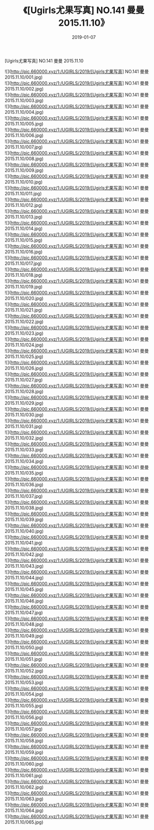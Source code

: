 ﻿---
layout: post
title:  《[Ugirls尤果写真] NO.141 曼曼 2015.11.10》
date:   2019-01-07
img: http://pic.660000.xyz/1:/UGIRLS/2019/[Ugirls尤果写真] NO.141 曼曼 2015.11.10/000.jpg
categories: [美女, 清纯, 唯美]
---

[Ugirls尤果写真] NO.141 曼曼 2015.11.10

 ![](http://pic.660000.xyz/1:/UGIRLS/2019/[Ugirls尤果写真] NO.141 曼曼 2015.11.10/001.jpg) <br>![](http://pic.660000.xyz/1:/UGIRLS/2019/[Ugirls尤果写真] NO.141 曼曼 2015.11.10/002.jpg) <br>![](http://pic.660000.xyz/1:/UGIRLS/2019/[Ugirls尤果写真] NO.141 曼曼 2015.11.10/003.jpg) <br>![](http://pic.660000.xyz/1:/UGIRLS/2019/[Ugirls尤果写真] NO.141 曼曼 2015.11.10/004.jpg) <br>![](http://pic.660000.xyz/1:/UGIRLS/2019/[Ugirls尤果写真] NO.141 曼曼 2015.11.10/005.jpg) <br>![](http://pic.660000.xyz/1:/UGIRLS/2019/[Ugirls尤果写真] NO.141 曼曼 2015.11.10/006.jpg) <br>![](http://pic.660000.xyz/1:/UGIRLS/2019/[Ugirls尤果写真] NO.141 曼曼 2015.11.10/007.jpg) <br>![](http://pic.660000.xyz/1:/UGIRLS/2019/[Ugirls尤果写真] NO.141 曼曼 2015.11.10/008.jpg) <br>![](http://pic.660000.xyz/1:/UGIRLS/2019/[Ugirls尤果写真] NO.141 曼曼 2015.11.10/009.jpg) <br>![](http://pic.660000.xyz/1:/UGIRLS/2019/[Ugirls尤果写真] NO.141 曼曼 2015.11.10/010.jpg) <br>![](http://pic.660000.xyz/1:/UGIRLS/2019/[Ugirls尤果写真] NO.141 曼曼 2015.11.10/011.jpg) <br>![](http://pic.660000.xyz/1:/UGIRLS/2019/[Ugirls尤果写真] NO.141 曼曼 2015.11.10/012.jpg) <br>![](http://pic.660000.xyz/1:/UGIRLS/2019/[Ugirls尤果写真] NO.141 曼曼 2015.11.10/013.jpg) <br>![](http://pic.660000.xyz/1:/UGIRLS/2019/[Ugirls尤果写真] NO.141 曼曼 2015.11.10/014.jpg) <br>![](http://pic.660000.xyz/1:/UGIRLS/2019/[Ugirls尤果写真] NO.141 曼曼 2015.11.10/015.jpg) <br>![](http://pic.660000.xyz/1:/UGIRLS/2019/[Ugirls尤果写真] NO.141 曼曼 2015.11.10/016.jpg) <br>![](http://pic.660000.xyz/1:/UGIRLS/2019/[Ugirls尤果写真] NO.141 曼曼 2015.11.10/017.jpg) <br>![](http://pic.660000.xyz/1:/UGIRLS/2019/[Ugirls尤果写真] NO.141 曼曼 2015.11.10/018.jpg) <br>![](http://pic.660000.xyz/1:/UGIRLS/2019/[Ugirls尤果写真] NO.141 曼曼 2015.11.10/019.jpg) <br>![](http://pic.660000.xyz/1:/UGIRLS/2019/[Ugirls尤果写真] NO.141 曼曼 2015.11.10/020.jpg) <br>![](http://pic.660000.xyz/1:/UGIRLS/2019/[Ugirls尤果写真] NO.141 曼曼 2015.11.10/021.jpg) <br>![](http://pic.660000.xyz/1:/UGIRLS/2019/[Ugirls尤果写真] NO.141 曼曼 2015.11.10/022.jpg) <br>![](http://pic.660000.xyz/1:/UGIRLS/2019/[Ugirls尤果写真] NO.141 曼曼 2015.11.10/023.jpg) <br>![](http://pic.660000.xyz/1:/UGIRLS/2019/[Ugirls尤果写真] NO.141 曼曼 2015.11.10/024.jpg) <br>![](http://pic.660000.xyz/1:/UGIRLS/2019/[Ugirls尤果写真] NO.141 曼曼 2015.11.10/025.jpg) <br>![](http://pic.660000.xyz/1:/UGIRLS/2019/[Ugirls尤果写真] NO.141 曼曼 2015.11.10/026.jpg) <br>![](http://pic.660000.xyz/1:/UGIRLS/2019/[Ugirls尤果写真] NO.141 曼曼 2015.11.10/027.jpg) <br>![](http://pic.660000.xyz/1:/UGIRLS/2019/[Ugirls尤果写真] NO.141 曼曼 2015.11.10/028.jpg) <br>![](http://pic.660000.xyz/1:/UGIRLS/2019/[Ugirls尤果写真] NO.141 曼曼 2015.11.10/029.jpg) <br>![](http://pic.660000.xyz/1:/UGIRLS/2019/[Ugirls尤果写真] NO.141 曼曼 2015.11.10/030.jpg) <br>![](http://pic.660000.xyz/1:/UGIRLS/2019/[Ugirls尤果写真] NO.141 曼曼 2015.11.10/031.jpg) <br>![](http://pic.660000.xyz/1:/UGIRLS/2019/[Ugirls尤果写真] NO.141 曼曼 2015.11.10/032.jpg) <br>![](http://pic.660000.xyz/1:/UGIRLS/2019/[Ugirls尤果写真] NO.141 曼曼 2015.11.10/033.jpg) <br>![](http://pic.660000.xyz/1:/UGIRLS/2019/[Ugirls尤果写真] NO.141 曼曼 2015.11.10/034.jpg) <br>![](http://pic.660000.xyz/1:/UGIRLS/2019/[Ugirls尤果写真] NO.141 曼曼 2015.11.10/035.jpg) <br>![](http://pic.660000.xyz/1:/UGIRLS/2019/[Ugirls尤果写真] NO.141 曼曼 2015.11.10/036.jpg) <br>![](http://pic.660000.xyz/1:/UGIRLS/2019/[Ugirls尤果写真] NO.141 曼曼 2015.11.10/037.jpg) <br>![](http://pic.660000.xyz/1:/UGIRLS/2019/[Ugirls尤果写真] NO.141 曼曼 2015.11.10/038.jpg) <br>![](http://pic.660000.xyz/1:/UGIRLS/2019/[Ugirls尤果写真] NO.141 曼曼 2015.11.10/039.jpg) <br>![](http://pic.660000.xyz/1:/UGIRLS/2019/[Ugirls尤果写真] NO.141 曼曼 2015.11.10/040.jpg) <br>![](http://pic.660000.xyz/1:/UGIRLS/2019/[Ugirls尤果写真] NO.141 曼曼 2015.11.10/041.jpg) <br>![](http://pic.660000.xyz/1:/UGIRLS/2019/[Ugirls尤果写真] NO.141 曼曼 2015.11.10/042.jpg) <br>![](http://pic.660000.xyz/1:/UGIRLS/2019/[Ugirls尤果写真] NO.141 曼曼 2015.11.10/043.jpg) <br>![](http://pic.660000.xyz/1:/UGIRLS/2019/[Ugirls尤果写真] NO.141 曼曼 2015.11.10/044.jpg) <br>![](http://pic.660000.xyz/1:/UGIRLS/2019/[Ugirls尤果写真] NO.141 曼曼 2015.11.10/045.jpg) <br>![](http://pic.660000.xyz/1:/UGIRLS/2019/[Ugirls尤果写真] NO.141 曼曼 2015.11.10/046.jpg) <br>![](http://pic.660000.xyz/1:/UGIRLS/2019/[Ugirls尤果写真] NO.141 曼曼 2015.11.10/047.jpg) <br>![](http://pic.660000.xyz/1:/UGIRLS/2019/[Ugirls尤果写真] NO.141 曼曼 2015.11.10/048.jpg) <br>![](http://pic.660000.xyz/1:/UGIRLS/2019/[Ugirls尤果写真] NO.141 曼曼 2015.11.10/049.jpg) <br>![](http://pic.660000.xyz/1:/UGIRLS/2019/[Ugirls尤果写真] NO.141 曼曼 2015.11.10/050.jpg) <br>![](http://pic.660000.xyz/1:/UGIRLS/2019/[Ugirls尤果写真] NO.141 曼曼 2015.11.10/051.jpg) <br>![](http://pic.660000.xyz/1:/UGIRLS/2019/[Ugirls尤果写真] NO.141 曼曼 2015.11.10/052.jpg) <br>![](http://pic.660000.xyz/1:/UGIRLS/2019/[Ugirls尤果写真] NO.141 曼曼 2015.11.10/053.jpg) <br>![](http://pic.660000.xyz/1:/UGIRLS/2019/[Ugirls尤果写真] NO.141 曼曼 2015.11.10/054.jpg) <br>![](http://pic.660000.xyz/1:/UGIRLS/2019/[Ugirls尤果写真] NO.141 曼曼 2015.11.10/055.jpg) <br>![](http://pic.660000.xyz/1:/UGIRLS/2019/[Ugirls尤果写真] NO.141 曼曼 2015.11.10/056.jpg) <br>![](http://pic.660000.xyz/1:/UGIRLS/2019/[Ugirls尤果写真] NO.141 曼曼 2015.11.10/057.jpg) <br>![](http://pic.660000.xyz/1:/UGIRLS/2019/[Ugirls尤果写真] NO.141 曼曼 2015.11.10/058.jpg) <br>![](http://pic.660000.xyz/1:/UGIRLS/2019/[Ugirls尤果写真] NO.141 曼曼 2015.11.10/059.jpg) <br>![](http://pic.660000.xyz/1:/UGIRLS/2019/[Ugirls尤果写真] NO.141 曼曼 2015.11.10/060.jpg) <br>![](http://pic.660000.xyz/1:/UGIRLS/2019/[Ugirls尤果写真] NO.141 曼曼 2015.11.10/061.jpg) <br>![](http://pic.660000.xyz/1:/UGIRLS/2019/[Ugirls尤果写真] NO.141 曼曼 2015.11.10/062.jpg) <br>![](http://pic.660000.xyz/1:/UGIRLS/2019/[Ugirls尤果写真] NO.141 曼曼 2015.11.10/063.jpg) <br>![](http://pic.660000.xyz/1:/UGIRLS/2019/[Ugirls尤果写真] NO.141 曼曼 2015.11.10/064.jpg) <br>![](http://pic.660000.xyz/1:/UGIRLS/2019/[Ugirls尤果写真] NO.141 曼曼 2015.11.10/065.jpg) <br>